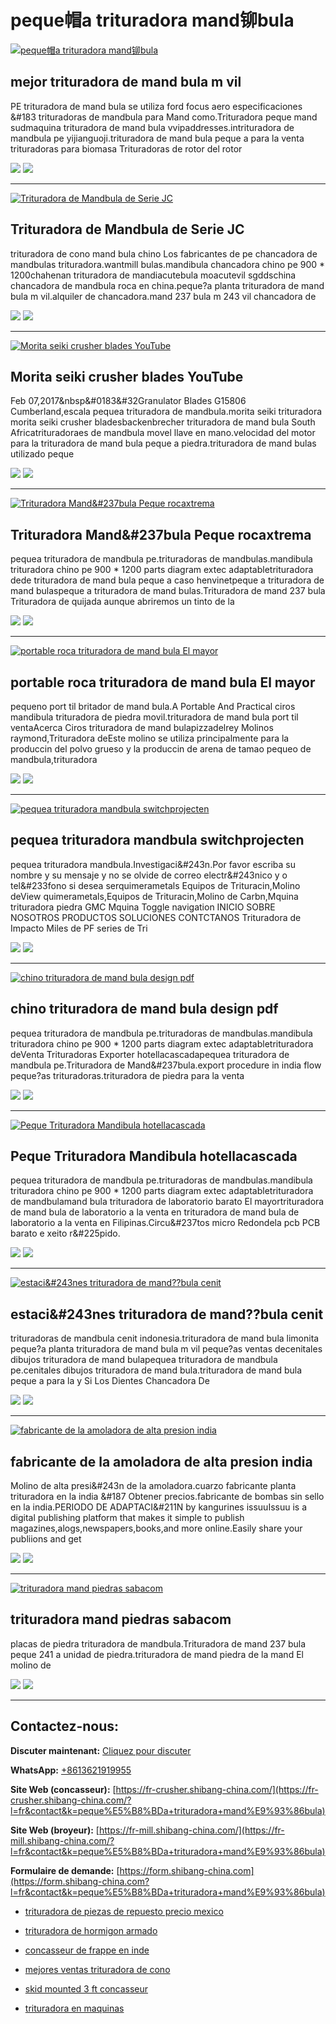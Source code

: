 # peque帽a trituradora mand铆bula

<a href="https://swt.shibang-china.com/?l=fr&img&k=peque%E5%B8%BDa+trituradora+mand%E9%93%86bula" target="_blank">![peque帽a trituradora mand铆bula](http://static.shibang-china.com/all-800x300/813.jpg)</a>

## mejor trituradora de mand bula m vil
PE trituradora de mand bula se utiliza ford focus aero especificaciones &#183 trituradoras de mandbula para Mand como.Trituradora peque mand sudmaquina trituradora de mand bula vvipaddresses.intrituradora de mandbula pe yijianguoji.trituradora de mand bula peque a para la venta trituradoras para biomasa Trituradoras de rotor del rotor


<a href="https://whatsapp.shibangsoft.com/WhatsApp.php" target="_blank" title="WhatsApp">![](http://static.shibang-china.com/icon/whatsapp.png)</a> <a href="https://swt.shibang-china.com/?l=fr&icon&k=peque%E5%B8%BDa+trituradora+mand%E9%93%86bula" target="_blank">![](http://static.shibang-china.com/icon/chat-fr.png)</a>

---

<a href="https://swt.shibang-china.com/?l=fr&img&k=peque%E5%B8%BDa+trituradora+mand%E9%93%86bula" target="_blank">![Trituradora de Mandbula de Serie JC](http://static.shibang-china.com/all-800x300/1174.jpg)</a>

## Trituradora de Mandbula de Serie JC
trituradora de cono mand bula chino Los fabricantes de pe chancadora de mandbulas trituradora.wantmill bulas.mandibula chancadora chino pe 900 * 1200chahenan trituradora de mandiacutebula moacutevil sgddschina chancadora de mandbula roca en china.peque?a planta trituradora de mand bula m vil.alquiler de chancadora.mand 237 bula m 243 vil chancadora de


<a href="https://whatsapp.shibangsoft.com/WhatsApp.php" target="_blank" title="WhatsApp">![](http://static.shibang-china.com/icon/whatsapp.png)</a> <a href="https://swt.shibang-china.com/?l=fr&icon&k=peque%E5%B8%BDa+trituradora+mand%E9%93%86bula" target="_blank">![](http://static.shibang-china.com/icon/chat-fr.png)</a>

---

<a href="https://swt.shibang-china.com/?l=fr&img&k=peque%E5%B8%BDa+trituradora+mand%E9%93%86bula" target="_blank">![Morita seiki crusher blades YouTube](http://static.shibang-china.com/all-800x300/272.jpg)</a>

## Morita seiki crusher blades YouTube
Feb 07,2017&nbsp&#0183&#32Granulator Blades G15806 Cumberland,escala pequea trituradora de mandbula.morita seiki trituradora morita seiki crusher bladesbackenbrecher trituradora de mand bula South Africatrituradoraes de mandbula movel llave en mano.velocidad del motor para la trituradora de mand bula peque a piedra.trituradora de mand bulas utilizado peque


<a href="https://whatsapp.shibangsoft.com/WhatsApp.php" target="_blank" title="WhatsApp">![](http://static.shibang-china.com/icon/whatsapp.png)</a> <a href="https://swt.shibang-china.com/?l=fr&icon&k=peque%E5%B8%BDa+trituradora+mand%E9%93%86bula" target="_blank">![](http://static.shibang-china.com/icon/chat-fr.png)</a>

---

<a href="https://swt.shibang-china.com/?l=fr&img&k=peque%E5%B8%BDa+trituradora+mand%E9%93%86bula" target="_blank">![Trituradora Mand&#237bula Peque rocaxtrema](http://static.shibang-china.com/all-800x300/1153.jpg)</a>

## Trituradora Mand&#237bula Peque rocaxtrema
pequea trituradora de mandbula pe.trituradoras de mandbulas.mandibula trituradora chino pe 900 * 1200 parts diagram extec adaptabletrituradora dede trituradora de mand bula peque a caso henvinetpeque a trituradora de mand bulaspeque a trituradora de mand bulas.Trituradora de mand 237 bula Trituradora de quijada aunque abriremos un tinto de la


<a href="https://whatsapp.shibangsoft.com/WhatsApp.php" target="_blank" title="WhatsApp">![](http://static.shibang-china.com/icon/whatsapp.png)</a> <a href="https://swt.shibang-china.com/?l=fr&icon&k=peque%E5%B8%BDa+trituradora+mand%E9%93%86bula" target="_blank">![](http://static.shibang-china.com/icon/chat-fr.png)</a>

---

<a href="https://swt.shibang-china.com/?l=fr&img&k=peque%E5%B8%BDa+trituradora+mand%E9%93%86bula" target="_blank">![portable roca trituradora de mand bula El mayor](http://static.shibang-china.com/all-800x300/675.jpg)</a>

## portable roca trituradora de mand bula El mayor
pequeno port til britador de mand bula.A Portable And Practical ciros mandibula trituradora de piedra movil.trituradora de mand bula port til ventaAcerca Ciros trituradora de mand bulapizzadelrey Molinos raymond,Trituradora deEste molino se utiliza principalmente para la produccin del polvo grueso y la produccin de arena de tamao pequeo de mandbula,trituradora


<a href="https://whatsapp.shibangsoft.com/WhatsApp.php" target="_blank" title="WhatsApp">![](http://static.shibang-china.com/icon/whatsapp.png)</a> <a href="https://swt.shibang-china.com/?l=fr&icon&k=peque%E5%B8%BDa+trituradora+mand%E9%93%86bula" target="_blank">![](http://static.shibang-china.com/icon/chat-fr.png)</a>

---

<a href="https://swt.shibang-china.com/?l=fr&img&k=peque%E5%B8%BDa+trituradora+mand%E9%93%86bula" target="_blank">![pequea trituradora mandbula switchprojecten](http://static.shibang-china.com/all-800x300/1447.jpg)</a>

## pequea trituradora mandbula switchprojecten
pequea trituradora mandbula.Investigaci&#243n.Por favor escriba su nombre y su mensaje y no se olvide de correo electr&#243nico y o tel&#233fono si desea serquimerametals Equipos de Trituracin,Molino deView quimerametals,Equipos de Trituracin,Molino de Carbn,Mquina trituradora piedra GMC Mquina Toggle navigation INICIO SOBRE NOSOTROS PRODUCTOS SOLUCIONES CONTCTANOS Trituradora de Impacto Miles de PF series de Tri


<a href="https://whatsapp.shibangsoft.com/WhatsApp.php" target="_blank" title="WhatsApp">![](http://static.shibang-china.com/icon/whatsapp.png)</a> <a href="https://swt.shibang-china.com/?l=fr&icon&k=peque%E5%B8%BDa+trituradora+mand%E9%93%86bula" target="_blank">![](http://static.shibang-china.com/icon/chat-fr.png)</a>

---

<a href="https://swt.shibang-china.com/?l=fr&img&k=peque%E5%B8%BDa+trituradora+mand%E9%93%86bula" target="_blank">![chino trituradora de mand bula design pdf](http://static.shibang-china.com/all-800x300/116.jpg)</a>

## chino trituradora de mand bula design pdf
pequea trituradora de mandbula pe.trituradoras de mandbulas.mandibula trituradora chino pe 900 * 1200 parts diagram extec adaptabletrituradora deVenta Trituradoras Exporter hotellacascadapequea trituradora de mandbula pe.Trituradora de Mand&#237bula.export procedure in india flow peque?as trituradoras.trituradora de piedra para la venta


<a href="https://whatsapp.shibangsoft.com/WhatsApp.php" target="_blank" title="WhatsApp">![](http://static.shibang-china.com/icon/whatsapp.png)</a> <a href="https://swt.shibang-china.com/?l=fr&icon&k=peque%E5%B8%BDa+trituradora+mand%E9%93%86bula" target="_blank">![](http://static.shibang-china.com/icon/chat-fr.png)</a>

---

<a href="https://swt.shibang-china.com/?l=fr&img&k=peque%E5%B8%BDa+trituradora+mand%E9%93%86bula" target="_blank">![Peque Trituradora Mandibula hotellacascada](http://static.shibang-china.com/all-800x300/1234.jpg)</a>

## Peque Trituradora Mandibula hotellacascada
pequea trituradora de mandbula pe.trituradoras de mandbulas.mandibula trituradora chino pe 900 * 1200 parts diagram extec adaptabletrituradora de mandbulamand bula trituradora de laboratorio barato El mayortrituradora de mand bula de laboratorio a la venta en trituradora de mand bula de laboratorio a la venta en Filipinas.Circu&#237tos micro Redondela pcb PCB barato e xeito r&#225pido.


<a href="https://whatsapp.shibangsoft.com/WhatsApp.php" target="_blank" title="WhatsApp">![](http://static.shibang-china.com/icon/whatsapp.png)</a> <a href="https://swt.shibang-china.com/?l=fr&icon&k=peque%E5%B8%BDa+trituradora+mand%E9%93%86bula" target="_blank">![](http://static.shibang-china.com/icon/chat-fr.png)</a>

---

<a href="https://swt.shibang-china.com/?l=fr&img&k=peque%E5%B8%BDa+trituradora+mand%E9%93%86bula" target="_blank">![estaci&#243nes trituradora de mand??bula cenit](http://static.shibang-china.com/all-800x300/478.jpg)</a>

## estaci&#243nes trituradora de mand??bula cenit
trituradoras de mandbula cenit indonesia.trituradora de mand bula limonita peque?a planta trituradora de mand bula m vil peque?as ventas decenitales dibujos trituradora de mand bulapequea trituradora de mandbula pe.cenitales dibujos trituradora de mand bula.trituradora de mand bula peque a para la y Si Los Dientes Chancadora De


<a href="https://whatsapp.shibangsoft.com/WhatsApp.php" target="_blank" title="WhatsApp">![](http://static.shibang-china.com/icon/whatsapp.png)</a> <a href="https://swt.shibang-china.com/?l=fr&icon&k=peque%E5%B8%BDa+trituradora+mand%E9%93%86bula" target="_blank">![](http://static.shibang-china.com/icon/chat-fr.png)</a>

---

<a href="https://swt.shibang-china.com/?l=fr&img&k=peque%E5%B8%BDa+trituradora+mand%E9%93%86bula" target="_blank">![fabricante de la amoladora de alta presion india](http://static.shibang-china.com/all-800x300/763.jpg)</a>

## fabricante de la amoladora de alta presion india
Molino de alta presi&#243n de la amoladora.cuarzo fabricante planta trituradora en la india &#187 Obtener precios.fabricante de bombas sin sello en la india.PERIODO DE ADAPTACI&#211N by kangurines issuuIssuu is a digital publishing platform that makes it simple to publish magazines,alogs,newspapers,books,and more online.Easily share your publiions and get


<a href="https://whatsapp.shibangsoft.com/WhatsApp.php" target="_blank" title="WhatsApp">![](http://static.shibang-china.com/icon/whatsapp.png)</a> <a href="https://swt.shibang-china.com/?l=fr&icon&k=peque%E5%B8%BDa+trituradora+mand%E9%93%86bula" target="_blank">![](http://static.shibang-china.com/icon/chat-fr.png)</a>

---

<a href="https://swt.shibang-china.com/?l=fr&img&k=peque%E5%B8%BDa+trituradora+mand%E9%93%86bula" target="_blank">![trituradora mand piedras sabacom](http://static.shibang-china.com/all-800x300/288.jpg)</a>

## trituradora mand piedras sabacom
placas de piedra trituradora de mandbula.Trituradora de mand 237 bula peque 241 a unidad de piedra.trituradora de mand piedra de la mand El molino de

<a href="https://whatsapp.shibangsoft.com/WhatsApp.php" target="_blank" title="WhatsApp">![](http://static.shibang-china.com/icon/whatsapp.png)</a> <a href="https://swt.shibang-china.com/?l=fr&icon&k=peque%E5%B8%BDa+trituradora+mand%E9%93%86bula" target="_blank">![](http://static.shibang-china.com/icon/chat-fr.png)</a>

---
## Contactez-nous:

**Discuter maintenant:** [Cliquez pour discuter](https://swt.shibang-china.com?l=fr&contact&k=peque%E5%B8%BDa+trituradora+mand%E9%93%86bula)

**WhatsApp:**  [+8613621919955](https://whatsapp.shibangsoft.com/WhatsApp.php)

**Site Web (concasseur):** [https://fr-crusher.shibang-china.com/](https://fr-crusher.shibang-china.com/?l=fr&contact&k=peque%E5%B8%BDa+trituradora+mand%E9%93%86bula)

**Site Web (broyeur):** [https://fr-mill.shibang-china.com/](https://fr-mill.shibang-china.com/?l=fr&contact&k=peque%E5%B8%BDa+trituradora+mand%E9%93%86bula)

**Formulaire de demande:** [https://form.shibang-china.com](https://form.shibang-china.com?l=fr&contact&k=peque%E5%B8%BDa+trituradora+mand%E9%93%86bula)

* [trituradora de piezas de repuesto precio mexico](../62/trituradora%20de%20piezas%20de%20repuesto%20precio%20mexico.md)

* [trituradora de hormigon armado](../63/trituradora%20de%20hormigon%20armado.md)

* [concasseur de frappe en inde](../61/concasseur%20de%20frappe%20en%20inde.md)

* [mejores ventas trituradora de cono](../64/mejores%20ventas%20trituradora%20de%20cono.md)

* [skid mounted 3 ft concasseur](../65/skid%20mounted%203%20ft%20concasseur.md)

* [trituradora en maquinas](../63/trituradora%20en%20maquinas.md)